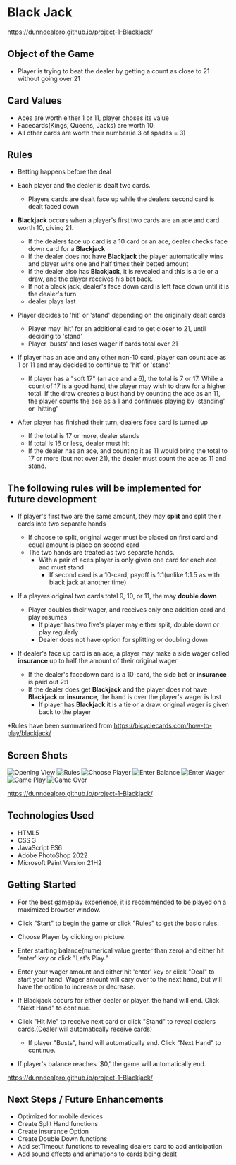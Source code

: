 # Black Jack

https://dunndealpro.github.io/project-1-Blackjack/

## Object of the Game
- Player is trying to beat the dealer by getting a count as close to 21 without going over 21

## Card Values 
- Aces are worth either 1 or 11, player choses its value
- Facecards(Kings, Queens, Jacks) are worth 10.
- All other cards are worth their number(ie 3 of spades = 3)

## Rules
- Betting happens before the deal

- Each player and the dealer is dealt two cards.  
    - Players cards are dealt face up while the dealers second card is dealt faced down

- **Blackjack** occurs when a player's first two cards are an ace and card worth 10, giving 21.  
    - If the dealers face up card is a 10 card or an ace, dealer checks face down card for a **Blackjack**
    - If the dealer does not have **Blackjack** the player automatically wins and player wins one and half times their betted amount
    - If the dealer also has **Blackjack**, it is revealed and this is a tie or a draw, and the player receives his bet back.
    - If not a black jack, dealer's face down card is left face down until it is the dealer's turn
    - dealer plays last

- Player decides to 'hit' or 'stand' depending on the originally dealt cards 
    - Player may 'hit' for an additional card to get closer to 21, until deciding to 'stand'
    - Player 'busts' and loses wager if cards total over 21

- If player has an ace and any other non-10 card, player can count ace as 1 or 11 and may decided to continue to 'hit' or 'stand'
    - If  player has a "soft 17" (an ace and a 6), the total is 7 or 17. While a count of 17 is a good hand, the player may wish to draw for a higher total. If the draw creates a bust hand by counting the ace as an 11, the player counts the ace as a 1 and continues playing by 'standing' or 'hitting' 

- After player has finished their turn, dealers face card is turned up
    - If the total is 17 or more, dealer stands
    - If total is 16 or less, dealer must hit
    - If the dealer has an ace, and counting it as 11 would bring the total to 17 or more (but not over 21), the dealer must count the ace as 11 and stand.

## The following rules will be implemented for future development

- If player's first two are the same amount, they may **split** and split their cards into two separate hands
    - If choose to split, original wager must be placed on first card and equal amount is place on second card
    - The two hands are treated as two separate hands. 
        - With a pair of aces player is only given one card for each ace and must stand
            - If second card is a 10-card, payoff is 1:1(unlike 1:1.5 as with black jack at another time)

- If a players original two cards total 9, 10, or 11, the may **double down**
    - Player doubles their wager, and receives only one addition card and play resumes
        - If player has two five's player may either split, double down or play regularly
        - Dealer does not have option for splitting or doubling down

- If dealer's face up card is an ace, a player may make a side wager called **insurance** up to half the amount of their original wager

    - If the dealer's facedown card is a 10-card, the side bet or **insurance** is paid out 2:1
    - If the dealer does get **Blackjack** and the player does not have **Blackjack** or **insurance**, the hand is over the player's wager is lost
        - If player has **Blackjack** it is a tie or a draw.  original wager is given back to the player

*Rules have been summarized from https://bicyclecards.com/how-to-play/blackjack/

## Screen Shots

![Opening View](img/screenshots/opening-view.PNG)
![Rules](img/screenshots/rules-view.PNG)
![Choose Player](img/screenshots/choose-player-view.PNG)
![Enter Balance](img/screenshots/enter-balance.PNG)
![Enter Wager](img/screenshots/enter-wager.PNG)
![Game Play](img/screenshots/gameplay.PNG)
![Game Over](img/screenshots/game-over.PNG)


https://dunndealpro.github.io/project-1-Blackjack/

## Technologies Used

- HTML5
- CSS 3
- JavaScript ES6
- Adobe PhotoShop 2022
- Microsoft Paint Version 21H2

## Getting Started

- For the best gameplay experience, it is recommended to be played on a maximized browser window.  

- Click "Start" to begin the game or click "Rules" to get the basic rules.
- Choose Player by clicking on picture.
- Enter starting balance(numerical value greater than zero) and either hit 'enter' key or click "Let's Play."
- Enter your wager amount and either hit 'enter' key or click "Deal" to start your hand.  Wager amount will cary over to the next hand, but will have the option to increase or decrease.
- If Blackjack occurs for either dealer or player, the hand will end.  Click "Next Hand" to continue.
- Click "Hit Me" to receive next card or click "Stand" to reveal dealers cards.(Dealer will automatically receive cards)
    - If player "Busts", hand will automatically end.  Click "Next Hand" to continue.
- If player's balance reaches '$0,' the game will automatically end.  

https://dunndealpro.github.io/project-1-Blackjack/

## Next Steps / Future Enhancements

- Optimized for mobile devices
- Create Split Hand functions
- Create insurance Option
- Create Double Down functions
- Add setTimeout functions to revealing dealers card to add anticipation
- Add sound effects and animations to cards being dealt
